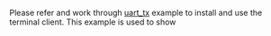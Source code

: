 Please refer and work through [uart_tx](uart_tx/) example to install and use the terminal client.
This example is used to show

